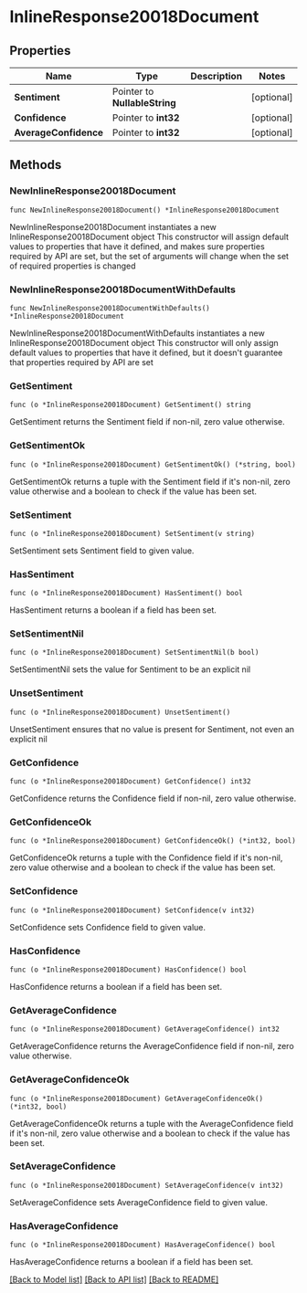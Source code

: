 # InlineResponse20018Document

## Properties

Name | Type | Description | Notes
------------ | ------------- | ------------- | -------------
**Sentiment** | Pointer to **NullableString** |  | [optional] 
**Confidence** | Pointer to **int32** |  | [optional] 
**AverageConfidence** | Pointer to **int32** |  | [optional] 

## Methods

### NewInlineResponse20018Document

`func NewInlineResponse20018Document() *InlineResponse20018Document`

NewInlineResponse20018Document instantiates a new InlineResponse20018Document object
This constructor will assign default values to properties that have it defined,
and makes sure properties required by API are set, but the set of arguments
will change when the set of required properties is changed

### NewInlineResponse20018DocumentWithDefaults

`func NewInlineResponse20018DocumentWithDefaults() *InlineResponse20018Document`

NewInlineResponse20018DocumentWithDefaults instantiates a new InlineResponse20018Document object
This constructor will only assign default values to properties that have it defined,
but it doesn't guarantee that properties required by API are set

### GetSentiment

`func (o *InlineResponse20018Document) GetSentiment() string`

GetSentiment returns the Sentiment field if non-nil, zero value otherwise.

### GetSentimentOk

`func (o *InlineResponse20018Document) GetSentimentOk() (*string, bool)`

GetSentimentOk returns a tuple with the Sentiment field if it's non-nil, zero value otherwise
and a boolean to check if the value has been set.

### SetSentiment

`func (o *InlineResponse20018Document) SetSentiment(v string)`

SetSentiment sets Sentiment field to given value.

### HasSentiment

`func (o *InlineResponse20018Document) HasSentiment() bool`

HasSentiment returns a boolean if a field has been set.

### SetSentimentNil

`func (o *InlineResponse20018Document) SetSentimentNil(b bool)`

 SetSentimentNil sets the value for Sentiment to be an explicit nil

### UnsetSentiment
`func (o *InlineResponse20018Document) UnsetSentiment()`

UnsetSentiment ensures that no value is present for Sentiment, not even an explicit nil
### GetConfidence

`func (o *InlineResponse20018Document) GetConfidence() int32`

GetConfidence returns the Confidence field if non-nil, zero value otherwise.

### GetConfidenceOk

`func (o *InlineResponse20018Document) GetConfidenceOk() (*int32, bool)`

GetConfidenceOk returns a tuple with the Confidence field if it's non-nil, zero value otherwise
and a boolean to check if the value has been set.

### SetConfidence

`func (o *InlineResponse20018Document) SetConfidence(v int32)`

SetConfidence sets Confidence field to given value.

### HasConfidence

`func (o *InlineResponse20018Document) HasConfidence() bool`

HasConfidence returns a boolean if a field has been set.

### GetAverageConfidence

`func (o *InlineResponse20018Document) GetAverageConfidence() int32`

GetAverageConfidence returns the AverageConfidence field if non-nil, zero value otherwise.

### GetAverageConfidenceOk

`func (o *InlineResponse20018Document) GetAverageConfidenceOk() (*int32, bool)`

GetAverageConfidenceOk returns a tuple with the AverageConfidence field if it's non-nil, zero value otherwise
and a boolean to check if the value has been set.

### SetAverageConfidence

`func (o *InlineResponse20018Document) SetAverageConfidence(v int32)`

SetAverageConfidence sets AverageConfidence field to given value.

### HasAverageConfidence

`func (o *InlineResponse20018Document) HasAverageConfidence() bool`

HasAverageConfidence returns a boolean if a field has been set.


[[Back to Model list]](../README.md#documentation-for-models) [[Back to API list]](../README.md#documentation-for-api-endpoints) [[Back to README]](../README.md)



